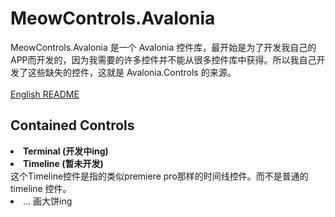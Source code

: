 # MeowControls.Avalonia
MeowControls.Avalonia 是一个 Avalonia 控件库，最开始是为了开发我自己的APP而开发的，因为我需要的许多控件并不能从很多控件库中获得。所以我自己开发了这些缺失的控件，这就是 Avalonia.Controls 的来源。<br/><br/>
[English README](https://github.com/CTimet/MeowControls.Avalonia/blob/main/README.md)

## Contained Controls
<li><strong>Terminal (开发中ing)</strong></li>
<li><strong>Timeline (暂未开发)</strong></li>
这个Timeline控件是指的类似premiere pro那样的时间线控件。而不是普通的 timeline 控件。
<li>... 画大饼ing</li>
